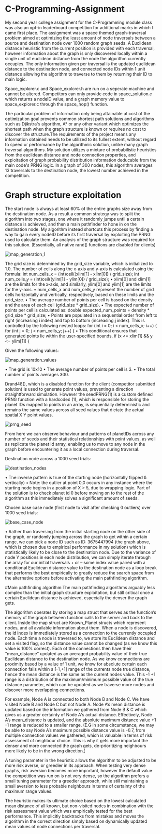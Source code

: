 # C-Programming-Assignment
My second year college assignment for the C-Programming module class was also an opt-in leaderboard competition for additional marks in which I came first place. 
The assignment was a space themed graph-traversal problem aimed at optimizing the least amount of node traversals between a source and destination node over 1000 random graph seeds.
A Euclidean distance heuristic from the current position is provided with each traversal, however information about the graph is only discovered locally within a single unit of euclidean distance from the node the algorithm currently occupies.
The only information given per traversal is the updated euclidean distance to the destination node, and connected node IDs within 1 unit distance allowing the algorithm to traverse to them by returning their ID to main logic. 

Space_explorer.c and Space_explorer.h are run on a seperate machine and cannot be altered. Competitors can only provide code in space_solution.c which returns a nodeID value, and a graph memory value to space_explorer.c through the space_hop() function.

The particular problem of information only being attainable at cost of the optimization goal prevents common shortest path solutions and algorithms such as Djikstra's algorithm, A* or any other variant which optimizes the shortest path when the graph structure is known or requires no cost to discover the structure.The requirements of the project means any information obtained needs to be utilized to its fullest extent, without regard to speed or performance by the algorithmic solution, unlike many graph traversal algorithms. My solution utilizes a mixture of probabilistic heuristics from the euclidean distance and node connection properties, and exploitation of graph probability distribution information deducable from the main code's PRNG logic. 
In a graph of 300 nodes, this algorithm averages 13 traversals to the destination node, the lowest number achieved in the competition.

# Graph structure exploitation
The start node is always at least 60% of the entire graphs size away from the destination node. As a result a common strategy was to split the algorithm into two stages, one where it randomly jumps until a certain distance is achieved, and then a main pathfinder to hone in on the destination node. My algorithm instead shortcuts this process by finding a way to gain every nodeID before its first traversal by exploiting the PRNG used to calculate them. An analysis of the graph structure was required for this solution. (Essentially, all native rand() functions are disabled for clients)


![map_generation_1](https://github.com/user-attachments/assets/50f64ce9-8e86-4a0b-a4d1-f91700843b21)

The grid size is determined by the grid_size variable, which is initialized to 1.0.
The number of cells along the x-axis and y-axis is calculated using the formula:
int num_cells_x = (int)ceil((xlim[1] - xlim[0]) / grid_size);
int num_cells_y = (int)ceil((ylim[1] - ylim[0]) / grid_size);
•  xlim[0] and xlim[1] are the limits for the x-axis, and similarly, ylim[0] and ylim[1] are the limits for the y-axis.
•  num_cells_x and num_cells_y represent the number of grid cells horizontally and vertically, respectively, based on these limits and the grid_size.
•	The average number of points per cell is based on the density and the area of each cell (grid_size * grid_size).
•	The expected number of points per cell is calculated as:
double expected_num_points = density * grid_size * grid_size;
•	Points are populated in a sequential order from left to right (increasing i index) and top to bottom (increasing j index). This is controlled by the following nested loops:
for (int i = 0; i < num_cells_x; i++) {
    for (int j = 0; j < num_cells_y; j++) {
•	This conditional ensures that generated points lie within the user-specified bounds.
if (x <= xlim[1] && y <= ylim[1]) {

Given the following values:


![map_generation_values](https://github.com/user-attachments/assets/a9541c6b-e8a6-4a3e-ae55-edefa71b753a)



 
•	The grid is 10x10
•	The average number of points per cell is 3.
•	The total number of points averages 300.

Drand48(), which is a disabled function for the client (competitor submitted solution) is used to generate point values, preventing a direction straightforward simulation.
 However the seedPRNG(1) is a custom defined PRNG function with a hardcoded (1), which is responsible for storing the planet IDs mapped to points in an array,  is sequentially deterministic and remains the same values across all seed values that dictate the actual spatial X Y point values.



![prng_seed](https://github.com/user-attachments/assets/e901b69e-e002-402f-8a75-6b1db9559e85)



From here we can observe behaviour and patterns of planetIDs across any number of seeds and their statistical relationships with point values, as well as replicate the planet Id array, enabling us to move to any node in the graph before encountering it as a local connection during traversal. 


Destination node across a 1000 seed trials:


![destination_nodes](https://github.com/user-attachments/assets/36b50834-e16a-4821-9729-4cdb71dc48f2)


•	The inverse pattern is true of the starting node (horizontally flipped & vertically)
•	Note: the outlier at point 0,0 occurs in any instance where the starting node begins in a position of X > 5, due to wrapping logic. Part of the solution is to check planet id 0 before moving on to the rest of the algorithm as this immediately solves a significant amount of seeds.

Chosen base case node (first node to visit after checking 0 outliers) over 1000 seed trials:



![base_case_node](https://github.com/user-attachments/assets/a99bc3bf-3910-4aa8-bfa8-2a3e9254ea83)



•	Rather than traversing from the initial starting node on the other side of the graph, or randomly jumping across the graph to get within a certain range, we can pick a node ID such as ID: 3675447994 (the graph above, which is chosen due to empirical performance in my solution) which is statistically likely to be close to the destination node. Due to the variance of node Y positions in each node distribution, we can simply iterate through the array for our initial traversals + or – some index value paired with a conditional Euclidean distance value to the destination node as a loop break that performs the best empirically to greatly reduce the search space from the alternative options before activating the main pathfinding algorithm.


#Main pathfinding algorithm
The main pathfinding algorithms arguably less complex than the initial graph structure exploitation, but still critical once a certain Euclidean distance is achieved, especially the denser the graph gets.  

The algorithm operates by storing a map struct that serves as the function’s memory of the graph between function calls to the server and back to the client. Inside the map struct are Known_Planet structs which represent nodes, and all available information about them. When a node is discovered, the id index is immediately stored as a connection to the currently occupied node. Each time a node is traversed to, we store its Euclidean distance and set a visited flag, so the distance value cannot be changed (as we know this value is 100% correct). Each of the connections then have their “mean_distance” updated as an averaged probability value of their true Euclidean distance to the destination node.  As we know connections are proximity based by a value of 1 unit, we know for absolute certain each connection falls within a [-1,+1] range of the currents node true distance, hence the mean distance is the same as the current nodes value. This -1 +1 range is a distribution of the maximum/minimum possible value of the true distance parameter, which can be updated as we traverse more nodes and discover more overlapping connections. 

For example, Node A is connected to both Node B and Node C. We have visited Node B and Node C but not Node A. Node A’s mean distance is updated based on the information we gathered from Node B & C which gives us a greater certainty of Node A's actual distance. Effectively, Node A’s mean_distance is updated, and the absolute maximum distance value +1 -1 range is reduced to a smaller range.
(E.G in some circumstance, we may be able to say Node A’s maximum possible distance value is -0.7, from multiple connection values we gathered, which is valuable in terms of risk assessment of neighbour choice. This is why it gets more important the denser and more connected the graph gets, de-prioritizing neighbours more likely to be in the wrong direction.)

A tuning parameter in the heuristic allows the algorithm to be adjusted to be more risk averse, or greedier in its approach. When testing very dense graphs, risk aversion becomes more important, however the default value the competition was run on is not very dense, so the algorithm prefers a small tuning parameter for a greedier approach, while still maintaining a small aversion to less probable neighbours in terms of certainty of the maximum range values.

The heuristic makes its ultimate choice based on the lowest calculated mean distance of all known, but non-visited nodes in combination with the risk assessment value which was empirically tested for the best performance. This implicitly backtracks from mistakes and moves the algorithm in the correct direction simply based on dynamically updated mean values of node connections per traversal. 









